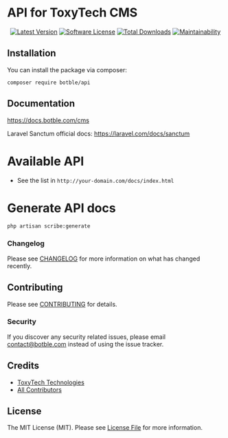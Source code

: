 # API for ToxyTech CMS

<p align="center">
    <a href="https://packagist.org/packages/botble/api"><img src="https://img.shields.io/packagist/v/botble/api.svg?style=flat-square" alt="Latest Version"></a>
    <a href="/LICENSE"><img src="https://img.shields.io/badge/license-MIT-brightgreen.svg?style=flat-square" alt="Software License"></a>
    <a href="https://packagist.org/packages/botble/api"><img src="https://img.shields.io/packagist/dt/botble/api.svg?style=flat-square" alt="Total Downloads"></a>
    <a href="https://codeclimate.com/github/botble/api/maintainability"><img src="https://api.codeclimate.com/v1/badges/a6e4612307e3b3bf8252/maintainability" alt="Maintainability"></a>
</p>

## Installation

You can install the package via composer:

```shell
composer require botble/api
```

## Documentation

https://docs.botble.com/cms

Laravel Sanctum official docs: https://laravel.com/docs/sanctum

# Available API

- See the list in `http://your-domain.com/docs/index.html`

# Generate API docs
```shell
php artisan scribe:generate
```

### Changelog

Please see [CHANGELOG](CHANGELOG.md) for more information on what has changed recently.

## Contributing

Please see [CONTRIBUTING](CONTRIBUTING.md) for details.

### Security

If you discover any security related issues, please email contact@botble.com instead of using the issue tracker.

## Credits

- [ToxyTech Technologies](https://github.com/botble)
- [All Contributors](../../contributors)

## License

The MIT License (MIT). Please see [License File](LICENSE) for more information.

